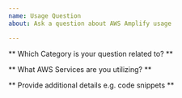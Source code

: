 ```yaml
---
name: Usage Question
about: Ask a question about AWS Amplify usage

---
```


** Which Category is your question related to? **

** What AWS Services are you utilizing? **

** Provide additional details e.g. code snippets **
